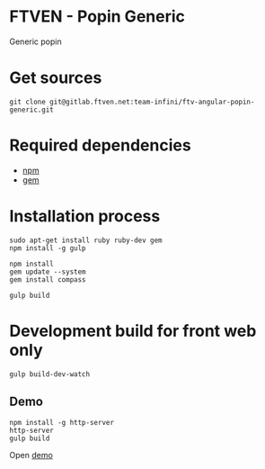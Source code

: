 FTVEN - Popin Generic
========================

Generic popin

# Get sources

```
git clone git@gitlab.ftven.net:team-infini/ftv-angular-popin-generic.git 
```

# Required dependencies

- [npm](https://nodejs.org/)
- [gem](https://rubygems.org/)

# Installation process

```
sudo apt-get install ruby ruby-dev gem
npm install -g gulp

npm install
gem update --system
gem install compass

gulp build
```

# Development build for front web only

```
gulp build-dev-watch
```

## Demo

```
npm install -g http-server
http-server
gulp build
```

Open [demo](http://127.0.0.1:8080/demo.html)
